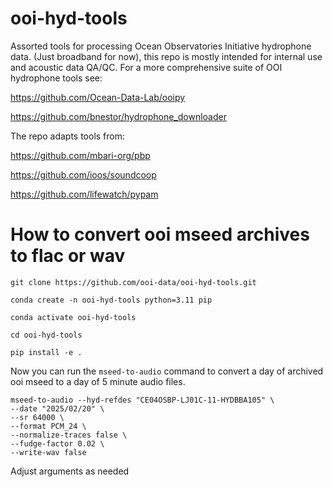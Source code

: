 # ooi-hyd-tools 

Assorted tools for processing Ocean Observatories Initiative hydrophone data. (Just broadband for now), this repo is mostly intended for internal use and acoustic data QA/QC. 
For a more comprehensive suite of OOI hydrophone tools see:

https://github.com/Ocean-Data-Lab/ooipy

https://github.com/bnestor/hydrophone_downloader

The repo adapts tools from: 

https://github.com/mbari-org/pbp

https://github.com/ioos/soundcoop

https://github.com/lifewatch/pypam

# How to convert ooi mseed archives to flac or wav
`git clone https://github.com/ooi-data/ooi-hyd-tools.git`

`conda create -n ooi-hyd-tools python=3.11 pip`

`conda activate ooi-hyd-tools`

`cd ooi-hyd-tools`

`pip install -e .`

Now you can run the `mseed-to-audio` command to convert a day of archived ooi mseed to a day of 5 minute audio files.

```
mseed-to-audio --hyd-refdes "CE04OSBP-LJ01C-11-HYDBBA105" \
--date "2025/02/20" \
--sr 64000 \
--format PCM_24 \
--normalize-traces false \
--fudge-factor 0.02 \
--write-wav false
```
Adjust arguments as needed
